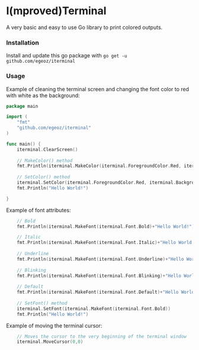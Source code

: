 # I(mproved)Terminal
A very basic and easy to use Go library to print colored outputs.

### Installation
Install and update this go package with `go get -u github.com/egeoz/iterminal`

### Usage
Example of cleaning the terminal screen and changing the font color to red with white as the background:

```go
package main

import (
	"fmt"
	"github.com/egeoz/iterminal"
)

func main() {
    iterminal.ClearScreen()
    
    // MakeColor() method
    fmt.Println(iterminal.MakeColor(iterminal.ForegroundColor.Red, iterminal.BackgroundColor.White)+"Hello World!")
    
    // SetColor() method
    iterminal.SetColor(iterminal.ForegroundColor.Red, iterminal.BackgroundColor.White)
    fmt.Println("Hello World!")

}
```


Example of font attributes:
```go
    // Bold
    fmt.Println(iterminal.MakeFont(iterminal.Font.Bold)+"Hello World!")

    // Italic
    fmt.Println(iterminal.MakeFont(iterminal.Font.Italic)+"Hello World!")
    
    // Underline
    fmt.Println(iterminal.MakeFont(iterminal.Font.Underline)+"Hello World!")
    
    // Blinking
    fmt.Println(iterminal.MakeFont(iterminal.Font.Blinking)+"Hello World!")
    
    // Default
    fmt.Println(iterminal.MakeFont(iterminal.Font.Default)+"Hello World!")
    
    // SetFont() method
    iterminal.SetFont(iterminal.MakeFont(iterminal.Font.Bold))
    fmt.Println("Hello World!")
```


Example of moving the terminal cursor:
```go
    // Moves the cursor to the very beginning of the terminal window
    iterminal.MoveCursor(0,0)

```
